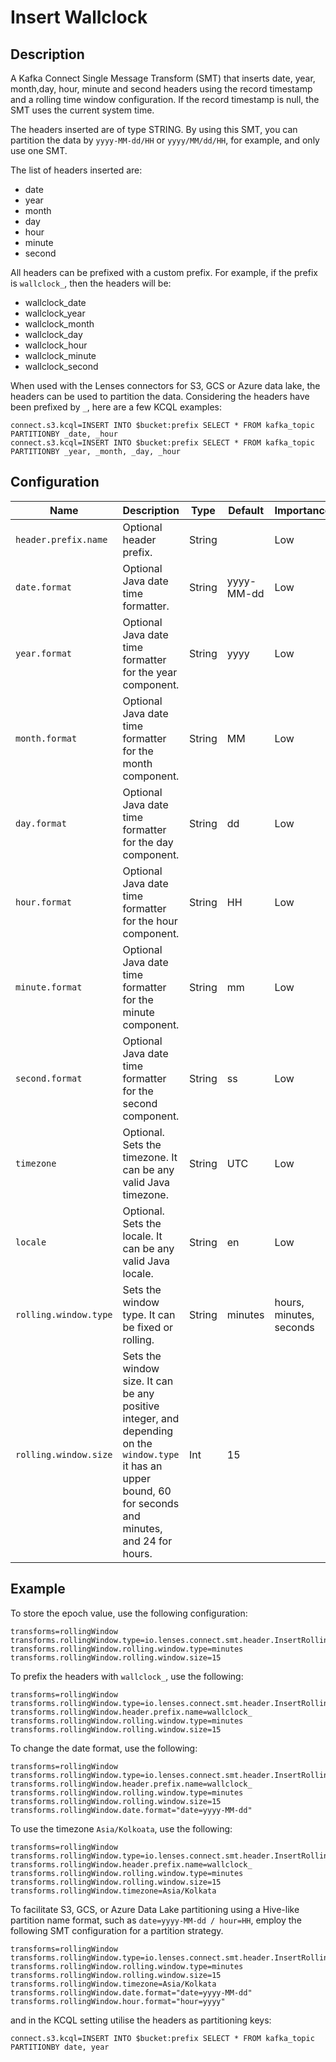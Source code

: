 # Insert Wallclock

## Description

A Kafka Connect Single Message Transform (SMT) that inserts date, year, month,day, hour, minute and second headers using
the record timestamp and a rolling time window configuration. If the record timestamp is null, the SMT uses the current
system time.

The headers inserted are of type STRING. By using this SMT, you can partition the data by `yyyy-MM-dd/HH`
or `yyyy/MM/dd/HH`, for example, and only use one SMT.

The list of headers inserted are:

* date
* year
* month
* day
* hour
* minute
* second

All headers can be prefixed with a custom prefix. For example, if the prefix is `wallclock_`, then the headers will be:

* wallclock_date
* wallclock_year
* wallclock_month
* wallclock_day
* wallclock_hour
* wallclock_minute
* wallclock_second

When used with the Lenses connectors for S3, GCS or Azure data lake, the headers can be used to partition the data.
Considering the headers have been prefixed by `_`, here are a few KCQL examples:

```
connect.s3.kcql=INSERT INTO $bucket:prefix SELECT * FROM kafka_topic PARTITIONBY _date, _hour
connect.s3.kcql=INSERT INTO $bucket:prefix SELECT * FROM kafka_topic PARTITIONBY _year, _month, _day, _hour
```

## Configuration

| Name                  | Description                                                                                                                                                   | Type   | Default    | Importance              |
|-----------------------|---------------------------------------------------------------------------------------------------------------------------------------------------------------|--------|------------|-------------------------|
| `header.prefix.name`  | Optional header prefix.                                                                                                                                       | String |            | Low                     |
| `date.format`         | Optional Java date time formatter.                                                                                                                            | String | yyyy-MM-dd | Low                     |
| `year.format`         | Optional Java date time formatter for the year component.                                                                                                     | String | yyyy       | Low                     |
| `month.format`        | Optional Java date time formatter for the month component.                                                                                                    | String | MM         | Low                     |
| `day.format`          | Optional Java date time formatter for the day component.                                                                                                      | String | dd         | Low                     |
| `hour.format`         | Optional Java date time formatter for the hour component.                                                                                                     | String | HH         | Low                     |
| `minute.format`       | Optional Java date time formatter for the minute component.                                                                                                   | String | mm         | Low                     |
| `second.format`       | Optional Java date time formatter for the second component.                                                                                                   | String | ss         | Low                     |
| `timezone`            | Optional. Sets the timezone. It can be any valid Java timezone.                                                                                               | String | UTC        | Low                     |
| `locale`              | Optional. Sets the locale. It can be any valid Java locale.                                                                                                   | String | en         | Low                     |
| `rolling.window.type` | Sets the window type. It can be fixed or rolling.                                                                                                             | String | minutes    | hours, minutes, seconds | High       | 
| `rolling.window.size` | Sets the window size. It can be any positive integer, and depending on the `window.type` it has an upper bound, 60 for seconds and minutes, and 24 for hours. | Int    | 15         |                         | High       |

## Example

To store the epoch value, use the following configuration:

```properties
transforms=rollingWindow
transforms.rollingWindow.type=io.lenses.connect.smt.header.InsertRollingRecordTimestampHeaders
transforms.rollingWindow.rolling.window.type=minutes
transforms.rollingWindow.rolling.window.size=15
```

To prefix the headers with `wallclock_`, use the following:

```properties
transforms=rollingWindow
transforms.rollingWindow.type=io.lenses.connect.smt.header.InsertRollingRecordTimestampHeaders
transforms.rollingWindow.header.prefix.name=wallclock_
transforms.rollingWindow.rolling.window.type=minutes
transforms.rollingWindow.rolling.window.size=15
```

To change the date format, use the following:

```properties
transforms=rollingWindow
transforms.rollingWindow.type=io.lenses.connect.smt.header.InsertRollingRecordTimestampHeaders
transforms.rollingWindow.header.prefix.name=wallclock_
transforms.rollingWindow.rolling.window.type=minutes
transforms.rollingWindow.rolling.window.size=15
transforms.rollingWindow.date.format="date=yyyy-MM-dd"
```

To use the timezone `Asia/Kolkoata`, use the following:

```properties
transforms=rollingWindow
transforms.rollingWindow.type=io.lenses.connect.smt.header.InsertRollingRecordTimestampHeaders
transforms.rollingWindow.header.prefix.name=wallclock_
transforms.rollingWindow.rolling.window.type=minutes
transforms.rollingWindow.rolling.window.size=15
transforms.rollingWindow.timezone=Asia/Kolkata
```


To facilitate S3, GCS, or Azure Data Lake partitioning using a Hive-like partition name format, such
as `date=yyyy-MM-dd / hour=HH`, employ the following SMT configuration for a partition strategy.

```properties
transforms=rollingWindow
transforms.rollingWindow.type=io.lenses.connect.smt.header.InsertRollingRecordTimestampHeaders
transforms.rollingWindow.rolling.window.type=minutes
transforms.rollingWindow.rolling.window.size=15
transforms.rollingWindow.timezone=Asia/Kolkata
transforms.rollingWindow.date.format="date=yyyy-MM-dd"
transforms.rollingWindow.hour.format="hour=yyyy"
```

and in the KCQL setting utilise the headers as partitioning keys:

```properties
connect.s3.kcql=INSERT INTO $bucket:prefix SELECT * FROM kafka_topic PARTITIONBY date, year
```
